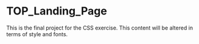 # TOP_Landing_Page
This is the final project for the CSS exercise. This content will be altered in terms of style and fonts.
